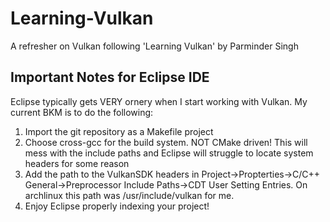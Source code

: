 # Learning-Vulkan
A refresher on Vulkan following 'Learning Vulkan' by Parminder Singh

## Important Notes for Eclipse IDE
Eclipse typically gets VERY ornery when I start working with Vulkan. My current BKM is to do the following:
1. Import the git repository as a Makefile project
2. Choose cross-gcc for the build system. NOT CMake driven! This will mess with the include paths and Eclipse will struggle to locate system headers for some reason
3. Add the path to the VulkanSDK headers in Project->Propterties->C/C++ General->Preprocessor Include Paths->CDT User Setting Entries. On archlinux this path was /usr/include/vulkan for me.
4. Enjoy Eclipse properly indexing your project!
